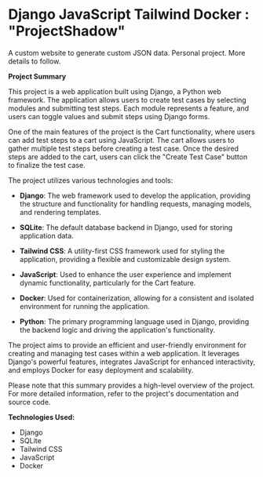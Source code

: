 # Django JavaScript Tailwind Docker : "ProjectShadow"
A custom website to generate custom JSON data. Personal project. More details to follow.

**Project Summary**

This project is a web application built using Django, a Python web framework. The application allows users to create test cases by selecting modules and submitting test steps. Each module represents a feature, and users can toggle values and submit steps using Django forms.

One of the main features of the project is the Cart functionality, where users can add test steps to a cart using JavaScript. The cart allows users to gather multiple test steps before creating a test case. Once the desired steps are added to the cart, users can click the "Create Test Case" button to finalize the test case.

The project utilizes various technologies and tools:

- **Django**: The web framework used to develop the application, providing the structure and functionality for handling requests, managing models, and rendering templates.

- **SQLite**: The default database backend in Django, used for storing application data.

- **Tailwind CSS**: A utility-first CSS framework used for styling the application, providing a flexible and customizable design system.

- **JavaScript**: Used to enhance the user experience and implement dynamic functionality, particularly for the Cart feature.

- **Docker**: Used for containerization, allowing for a consistent and isolated environment for running the application.

- **Python**: The primary programming language used in Django, providing the backend logic and driving the application's functionality.

The project aims to provide an efficient and user-friendly environment for creating and managing test cases within a web application. It leverages Django's powerful features, integrates JavaScript for enhanced interactivity, and employs Docker for easy deployment and scalability.

Please note that this summary provides a high-level overview of the project. For more detailed information, refer to the project's documentation and source code.

**Technologies Used:**

- Django
- SQLite
- Tailwind CSS
- JavaScript
- Docker
